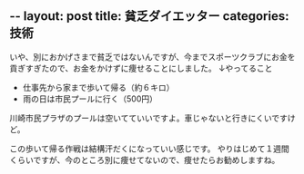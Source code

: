 --
layout: post
title: 貧乏ダイエッター
categories: 技術
--

いや、別におかげさまで貧乏ではないんですが、今までスポーツクラブにお金を貢ぎすぎたので、お金をかけずに痩せることにしました。
↓やってること

* 仕事先から家まで歩いて帰る（約６キロ）
* 雨の日は市民プールに行く（500円）

川崎市民プラザのプールは空いてていいですよ。車じゃないと行きにくいですけど。

この歩いて帰る作戦は結構汗だくになっていい感じです。
やりはじめて１週間くらいですが、今のところ別に痩せてないので、痩せたらお勧めしますね。

